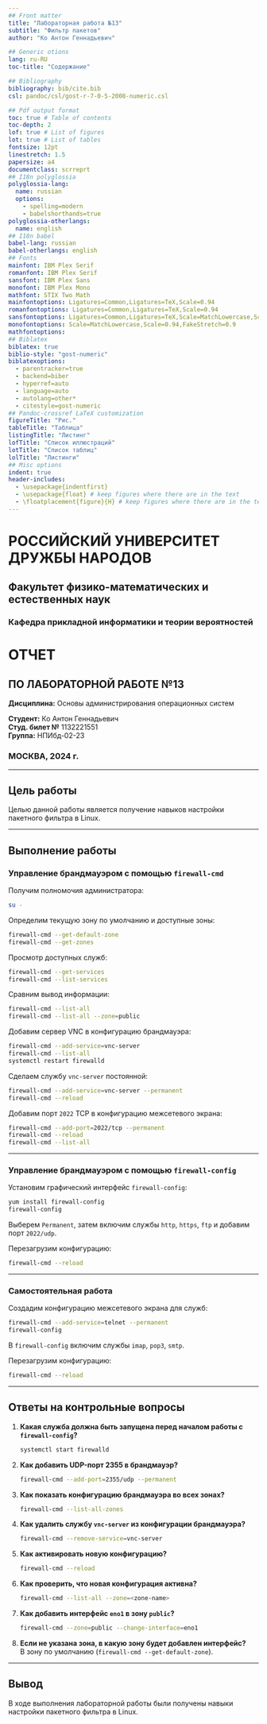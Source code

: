 ```yaml
---
## Front matter
title: "Лабораторная работа №13"
subtitle: "Фильтр пакетов"
author: "Ко Антон Геннадьевич"

## Generic otions
lang: ru-RU
toc-title: "Содержание"

## Bibliography
bibliography: bib/cite.bib
csl: pandoc/csl/gost-r-7-0-5-2008-numeric.csl

## Pdf output format
toc: true # Table of contents
toc-depth: 2
lof: true # List of figures
lot: true # List of tables
fontsize: 12pt
linestretch: 1.5
papersize: a4
documentclass: scrreprt
## I18n polyglossia
polyglossia-lang:
  name: russian
  options:
	- spelling=modern
	- babelshorthands=true
polyglossia-otherlangs:
  name: english
## I18n babel
babel-lang: russian
babel-otherlangs: english
## Fonts
mainfont: IBM Plex Serif
romanfont: IBM Plex Serif
sansfont: IBM Plex Sans
monofont: IBM Plex Mono
mathfont: STIX Two Math
mainfontoptions: Ligatures=Common,Ligatures=TeX,Scale=0.94
romanfontoptions: Ligatures=Common,Ligatures=TeX,Scale=0.94
sansfontoptions: Ligatures=Common,Ligatures=TeX,Scale=MatchLowercase,Scale=0.94
monofontoptions: Scale=MatchLowercase,Scale=0.94,FakeStretch=0.9
mathfontoptions:
## Biblatex
biblatex: true
biblio-style: "gost-numeric"
biblatexoptions:
  - parentracker=true
  - backend=biber
  - hyperref=auto
  - language=auto
  - autolang=other*
  - citestyle=gost-numeric
## Pandoc-crossref LaTeX customization
figureTitle: "Рис."
tableTitle: "Таблица"
listingTitle: "Листинг"
lofTitle: "Список иллюстраций"
lotTitle: "Список таблиц"
lolTitle: "Листинги"
## Misc options
indent: true
header-includes:
  - \usepackage{indentfirst}
  - \usepackage{float} # keep figures where there are in the text
  - \floatplacement{figure}{H} # keep figures where there are in the text
---
```


# РОССИЙСКИЙ УНИВЕРСИТЕТ ДРУЖБЫ НАРОДОВ

## Факультет физико-математических и естественных наук  
### Кафедра прикладной информатики и теории вероятностей  

# ОТЧЕТ

## ПО ЛАБОРАТОРНОЙ РАБОТЕ №13

**Дисциплина:** Основы администрирования операционных систем  

**Студент:** Ко Антон Геннадьевич  
**Студ. билет №** 1132221551  
**Группа:** НПИбд-02-23  

### МОСКВА, 2024 г.

---

## Цель работы

Целью данной работы является получение навыков настройки пакетного фильтра в Linux.

---

## Выполнение работы

### Управление брандмауэром с помощью `firewall-cmd`

Получим полномочия администратора:

```bash
su -
```

Определим текущую зону по умолчанию и доступные зоны:

```bash
firewall-cmd --get-default-zone
firewall-cmd --get-zones
```

Просмотр доступных служб:

```bash
firewall-cmd --get-services
firewall-cmd --list-services
```

Сравним вывод информации:

```bash
firewall-cmd --list-all
firewall-cmd --list-all --zone=public
```

Добавим сервер VNC в конфигурацию брандмауэра:

```bash
firewall-cmd --add-service=vnc-server
firewall-cmd --list-all
systemctl restart firewalld
```

Сделаем службу `vnc-server` постоянной:

```bash
firewall-cmd --add-service=vnc-server --permanent
firewall-cmd --reload
```

Добавим порт `2022` TCP в конфигурацию межсетевого экрана:

```bash
firewall-cmd --add-port=2022/tcp --permanent
firewall-cmd --reload
firewall-cmd --list-all
```

---

### Управление брандмауэром с помощью `firewall-config`

Установим графический интерфейс `firewall-config`:

```bash
yum install firewall-config
firewall-config
```

Выберем `Permanent`, затем включим службы `http`, `https`, `ftp` и добавим порт `2022/udp`.

Перезагрузим конфигурацию:

```bash
firewall-cmd --reload
```

---

### Самостоятельная работа

Создадим конфигурацию межсетевого экрана для служб:

```bash
firewall-cmd --add-service=telnet --permanent
firewall-config
```

В `firewall-config` включим службы `imap`, `pop3`, `smtp`.

Перезагрузим конфигурацию:

```bash
firewall-cmd --reload
```

---

## Ответы на контрольные вопросы

1. **Какая служба должна быть запущена перед началом работы с `firewall-config`?**  
   ```bash
   systemctl start firewalld
   ```

2. **Как добавить UDP-порт 2355 в брандмауэр?**  
   ```bash
   firewall-cmd --add-port=2355/udp --permanent
   ```

3. **Как показать конфигурацию брандмауэра во всех зонах?**  
   ```bash
   firewall-cmd --list-all-zones
   ```

4. **Как удалить службу `vnc-server` из конфигурации брандмауэра?**  
   ```bash
   firewall-cmd --remove-service=vnc-server
   ```

5. **Как активировать новую конфигурацию?**  
   ```bash
   firewall-cmd --reload
   ```

6. **Как проверить, что новая конфигурация активна?**  
   ```bash
   firewall-cmd --list-all --zone=<zone-name>
   ```

7. **Как добавить интерфейс `eno1` в зону `public`?**  
   ```bash
   firewall-cmd --zone=public --change-interface=eno1
   ```

8. **Если не указана зона, в какую зону будет добавлен интерфейс?**  
   В зону по умолчанию (`firewall-cmd --get-default-zone`).

---

## Вывод

В ходе выполнения лабораторной работы были получены навыки настройки пакетного фильтра в Linux.
